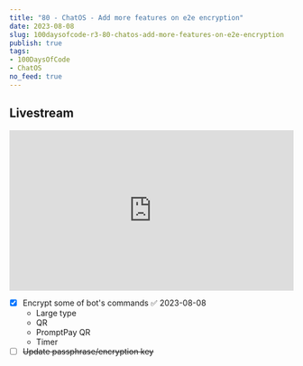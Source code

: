 ```yaml
---
title: "80 - ChatOS - Add more features on e2e encryption"
date: 2023-08-08
slug: 100daysofcode-r3-80-chatos-add-more-features-on-e2e-encryption
publish: true
tags:
- 100DaysOfCode
- ChatOS
no_feed: true
---
```


## Livestream

<iframe width="100%" style="aspect-ratio: 16 / 9;" src="https://www.youtube.com/embed/ESUbFKPRjls" title="YouTube video player" frameborder="0" allow="accelerometer; autoplay; clipboard-write; encrypted-media; gyroscope; picture-in-picture; web-share" allowfullscreen></iframe>

- [x] Encrypt some of bot's commands ✅ 2023-08-08
    - Large type
    - QR
    - PromptPay QR
    - Timer
- [ ] ~~Update passphrase/encryption key~~